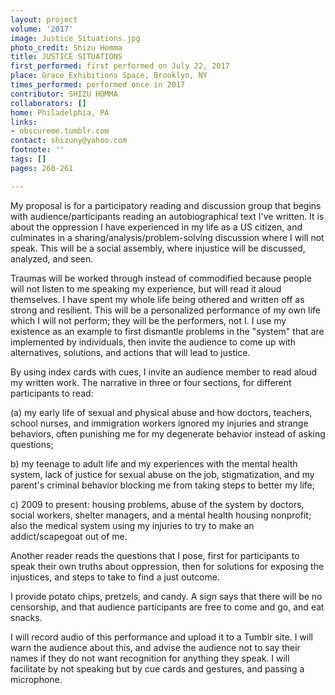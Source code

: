 ```yaml
---
layout: project
volume: '2017'
image: Justice_Situations.jpg
photo_credit: Shizu Homma
title: JUSTICE SITUATIONS
first_performed: first performed on July 22, 2017
place: Grace Exhibitions Space, Brooklyn, NY
times_performed: performed once in 2017
contributor: SHIZU HOMMA
collaborators: []
home: Philadelphia, PA
links:
- obscureme.tumblr.com
contact: shizuny@yahoo.com
footnote: ''
tags: []
pages: 260-261

---
```


My proposal is for a participatory reading and discussion group that begins with audience/participants reading an autobiographical text I've written. It is about the oppression I have experienced in my life as a US citizen, and culminates in a sharing/analysis/problem-solving discussion where I will not speak. This will be a social assembly, where injustice will be discussed, analyzed, and seen.

Traumas will be worked through instead of commodified because people will not listen to me speaking my experience, but will read it aloud themselves. I have spent my whole life being othered and written off as strong and resilient. This will be a personalized performance of my own life which I will not perform; they will be the performers, not I. I use my existence as an example to first dismantle problems in the "system" that are implemented by individuals, then invite the audience to come up with alternatives, solutions, and actions that will lead to justice.

By using index cards with cues, I invite an audience member to read aloud my written work. The narrative in three or four sections, for different participants to read:

(a) my early life of sexual and physical abuse and how doctors, teachers, school nurses, and immigration workers ignored my injuries and strange behaviors, often punishing me for my degenerate behavior instead of asking questions;

b) my teenage to adult life and my experiences with the mental health system, lack of justice for sexual abuse on the job, stigmatization, and my parent's criminal behavior blocking me from taking steps to better my life;

c) 2009 to present: housing problems, abuse of the system by doctors, social workers, shelter managers, and a mental health housing nonprofit; also the medical system using my injuries to try to make an addict/scapegoat out of me.

Another reader reads the questions that I pose, first for participants to speak their own truths about oppression, then for solutions for exposing the injustices, and steps to take to find a just outcome.

I provide potato chips, pretzels, and candy. A sign says that there will be no censorship, and that audience participants are free to come and go, and eat snacks.

I will record audio of this performance and upload it to a Tumblr site. I will warn the audience about this, and advise the audience not to say their names if they do not want recognition for anything they speak. I will facilitate by not speaking but by cue cards and gestures, and passing a microphone.
